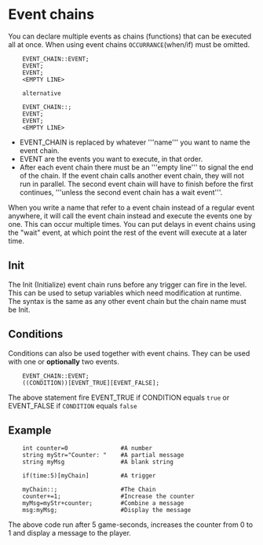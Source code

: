 # Event chains
You can declare multiple events as chains (functions) that can be executed all at once. When using event chains `OCCURRANCE`(when/if) must be omitted.

```mms
	EVENT_CHAIN::EVENT;
	EVENT;
	EVENT; 
	<EMPTY LINE>

	alternative

	EVENT_CHAIN::;
	EVENT;
	EVENT;
	<EMPTY LINE>
```

* EVENT_CHAIN is replaced by whatever '''name''' you want to name the event chain.
* EVENT are the events you want to execute, in that order.
* After each event chain there must be an '''empty line''' to signal the end of the chain.
If the event chain calls another event chain, they will not run in parallel. The second event chain will have to finish before the first continues, '''unless the second event chain has a wait event'''.

When you write a name that refer to a event chain instead of a regular event anywhere, it will call the event chain instead and execute the events one by one. This can occur multiple times. You can put delays in event chains using the "wait" event, at which point the rest of the event will execute at a later time.

## Init
The Init (Initialize) event chain runs before any trigger can fire in the level. This can be used to setup variables which need modification at runtime. The syntax is the same as any other event chain but the chain name must be Init.

## Conditions
Conditions can also be used together with event chains. They can be used with one or **optionally** two events.

```mms
	EVENT_CHAIN::EVENT;
	((CONDITION))[EVENT_TRUE][EVENT_FALSE];
```

The above statement fire EVENT\_TRUE if CONDITION equals `true` or EVENT\_FALSE if `CONDITION` equals `false`
## Example

```mms
	int counter=0				#A number
	string myStr="Counter: "	#A partial message
	string myMsg				#A blank string

	if(time:5)[myChain]			#A trigger
	
	myChain::;					#The Chain
	counter+=1;					#Increase the counter
	myMsg=myStr+counter;		#Combine a message
	msg:myMsg;					#Display the message
```
	
The above code run after 5 game-seconds, increases the counter from 0 to 1 and display a message to the player.